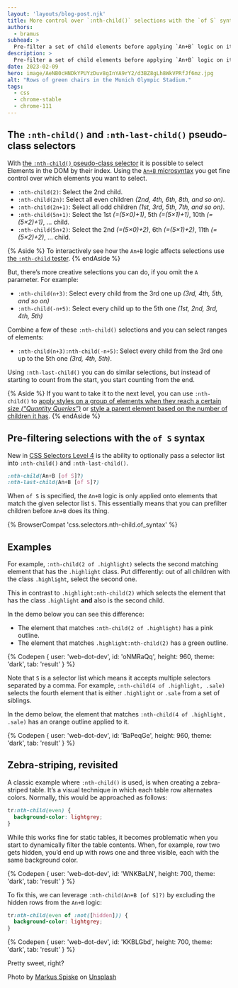 ```yaml
---
layout: 'layouts/blog-post.njk'
title: More control over `:nth-child()` selections with the `of S` syntax
authors:
  - bramus
subhead: >
  Pre-filter a set of child elements before applying `An+B` logic on it.
description: >
  Pre-filter a set of child elements before applying `An+B` logic on it.
date: 2023-02-09
hero: image/AeNB0cHNDkYPUYzDuv8gInYA9rY2/d3BZ8gLh8WkVPRfJf6mz.jpg
alt: "Rows of green chairs in the Munich Olympic Stadium."
tags:
  - css
  - chrome-stable
  - chrome-111
---
```


## The `:nth-child()` and `:nth-last-child()` pseudo-class selectors

With [the `:nth-child()` pseudo-class selector](https://web.dev/learn/css/pseudo-classes/#nth-child-and-nth-of-type) it is possible to select Elements in the DOM by their index. Using the [`An+B` microsyntax](https://www.w3.org/TR/css-syntax-3/#anb-microsyntax) you get fine control over which elements you want to select.

- `:nth-child(2)`: Select the 2nd child.
- `:nth-child(2n)`: Select all even children _(2nd, 4th, 6th, 8th, and so on)_.
- `:nth-child(2n+1)`: Select all odd children _(1st, 3rd, 5th, 7th, and so on)_.
- `:nth-child(5n+1)`: Select the 1st _(=(5×0)+1)_, 5th _(=(5×1)+1)_, 10th _(=(5×2)+1)_, … child.
- `:nth-child(5n+2)`: Select the 2nd _(=(5×0)+2)_, 6th _(=(5×1)+2)_, 11th _(=(5×2)+2)_, … child.

{% Aside %}
To interactively see how the `An+B` logic affects selections use [the `:nth-child` tester](https://css-tricks.com/examples/nth-child-tester/).
{% endAside %}

But, there’s more creative selections you can do, if you omit the `A` parameter. For example:

- `:nth-child(n+3)`: Select every child from the 3rd one up _(3rd, 4th, 5th, and so on)_
- `:nth-child(-n+5)`: Select every child up to the 5th one _(1st, 2nd, 3rd, 4th, 5th)_

Combine a few of these `:nth-child()` selections and you can select ranges of elements:

- `:nth-child(n+3):nth-child(-n+5)`: Select every child from the 3rd one up to the 5th one _(3rd, 4th, 5th)_.

Using `:nth-last-child()` you can do similar selections, but instead of starting to count from the start, you start counting from the end.

{% Aside %}
If you want to take it to the next level, you can use `:nth-child()` to [apply styles on a group of elements when they reach a certain size _(“Quantity Queries”)_](https://alistapart.com/article/quantity-queries-for-css/) or [style a parent element based on the number of children it has](https://www.bram.us/2022/11/17/style-a-parent-element-based-on-its-number-of-children-using-css-has/).
{% endAside %}

## Pre-filtering selections with the `of S` syntax

New in [CSS Selectors Level 4](https://www.w3.org/TR/selectors-4/) is the ability to optionally pass a selector list into `:nth-child()` and `:nth-last-child()`.

```css
:nth-child(An+B [of S]?)
:nth-last-child(An+B [of S]?)
```

When `of S` is specified, the `An+B` logic is only applied onto elements that match the given selector list `S`. This essentially means that you can prefilter children before `An+B` does its thing.

{% BrowserCompat 'css.selectors.nth-child.of_syntax' %}

## Examples

For example, `:nth-child(2 of .highlight)` selects the second matching element that has the `.highlight` class. Put differently: out of all children with the class `.highlight`, select the second one.

This in contrast to `.highlight:nth-child(2)` which selects the element that has the class `.highlight` **and** also is the second child.

In the demo below you can see this difference:

- The element that matches `:nth-child(2 of .highlight)` has a pink outline.
- The element that matches `.highlight:nth-child(2)` has a green outline.

{% Codepen {
  user: 'web-dot-dev',
  id: 'oNMRaQq',
  height: 960,
  theme: 'dark',
  tab: 'result'
} %}

Note that `S` is a selector list which means it accepts multiple selectors separated by a comma. For example, `:nth-child(4 of .highlight, .sale)` selects the fourth element that is either `.highlight` or `.sale` from a set of siblings.

In the demo below, the element that matches `:nth-child(4 of .highlight, .sale)` has an orange outline applied to it.

{% Codepen {
  user: 'web-dot-dev',
  id: 'BaPeqGe',
  height: 960,
  theme: 'dark',
  tab: 'result'
} %}

## Zebra-striping, revisited

A classic example where `:nth-child()` is used, is when creating a zebra-striped table. It’s a visual technique in which each table row alternates colors. Normally, this would be approached as follows:

```css
tr:nth-child(even) {
  background-color: lightgrey;
}
```

While this works fine for static tables, it becomes problematic when you start to dynamically filter the table contents. When, for example, row two gets hidden, you’d end up with rows one and three visible, each with the same background color.

{% Codepen {
  user: 'web-dot-dev',
  id: 'WNKBaLN',
  height: 700,
  theme: 'dark',
  tab: 'result'
} %}

To fix this, we can leverage `:nth-child(An+B [of S]?)` by excluding the hidden rows from the `An+B` logic:

```css
tr:nth-child(even of :not([hidden])) {
  background-color: lightgrey;
}
```

{% Codepen {
  user: 'web-dot-dev',
  id: 'KKBLGbd',
  height: 700,
  theme: 'dark',
  tab: 'result'
} %}

Pretty sweet, right?

Photo by [Markus Spiske](https://unsplash.com/@markusspiske) on [Unsplash](https://unsplash.com/photos/JaNYtET65Es)
